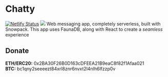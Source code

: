 # Chatty
[![Netlify Status](https://api.netlify.com/api/v1/badges/3a8c7ba4-517c-442e-bbd1-9717a40ceb81/deploy-status)](https://app.netlify.com/sites/chatty69/deploys)
[![](https://tokei.rs/b1/github.com/TheSlayer-666/Chatty)](https://github.com/TheSlayer-666/Chatty)
Web messaging app, completely serverless, built with Snowpack.
This app uses FaunaDB, along with React to create a *seamless* experience


## Donate
**ETH/ERC20:** 0x2BA30F26B0D163cDFEEA21B9eaC8f82f1Afaa021  
**BTC:** bc1qny2seeeezt84xrl8znr6nvxt2l4nlh6lfzzp0v 
